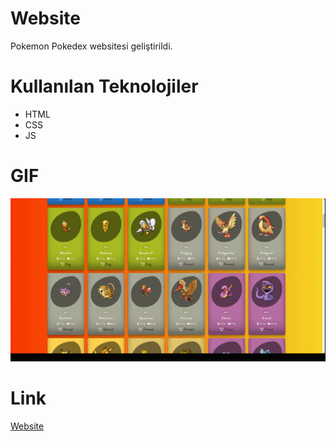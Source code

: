 # Website

Pokemon Pokedex websitesi geliştirildi.

# Kullanılan Teknolojiler

- HTML
- CSS
- JS

# GIF

![](Pokemon.gif)

# Link

[Website](https://663c4f8818797c54d28d39f8--bucolic-licorice-5cde35.netlify.app/)
